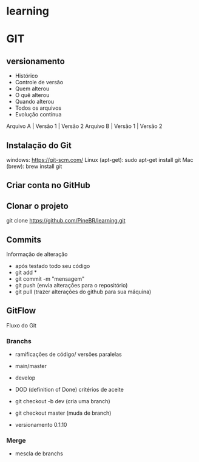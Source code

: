 # learning

# GIT
## versionamento
- Histórico
- Controle de versão
- Quem alterou
- O quê alterou
- Quando alterou
- Todos os arquivos
- Evolução contínua

Arquivo A | Versão 1 | Versão 2
Arquivo B | Versão 1 | Versão 2

## Instalação do Git
windows: https://git-scm.com/
Linux (apt-get): sudo apt-get install git
Mac (brew): brew install git

## Criar conta no GitHub

## Clonar o projeto
git clone https://github.com/PineBR/learning.git

## Commits
Informação de alteração
- após testado todo seu código
- git add *
- git commit -m "mensagem"
- git push (envia alterações para o repositório)
- git pull (trazer alterações do github para sua máquina)

## GitFlow
Fluxo do Git

### Branchs
- ramificações de código/ versões paralelas
- main/master
- develop
- DOD (definition of Done) critérios de aceite

- git checkout -b dev (cria uma branch)
- git checkout master (muda de branch)

- versionamento 0.1.10

### Merge
- mescla de branchs
